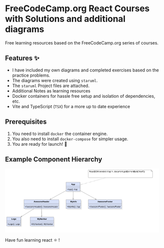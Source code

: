 # FreeCodeCamp.org React Courses with Solutions and additional diagrams

Free learning resources based on the FreeCodeCamp.org series of courses.

## Features ✨
- I have included my own diagrams and completed exercises based on the practice problems.
- The diagrams were created using `staruml`. 
- The `staruml` Project files are attached.
- Additional Notes as learning resources
- Docker containers for hassle free setup and isolation of dependencies, etc.
- Vite and TypeScript (`TSX`) for a more up to date experience

## Prerequisites
1) You need to install `docker` the container engine.
2) You also need to install `docker-compose` for simpler usage. 
3) You are ready for launch! 🚀

## Example Component Hierarchy
![Example Component Hierarchy](0001-learn-react-js-full-course-2019/0009-parent-child-components/doc/uml/Main.png)

Have fun learning react ⚛️ !
